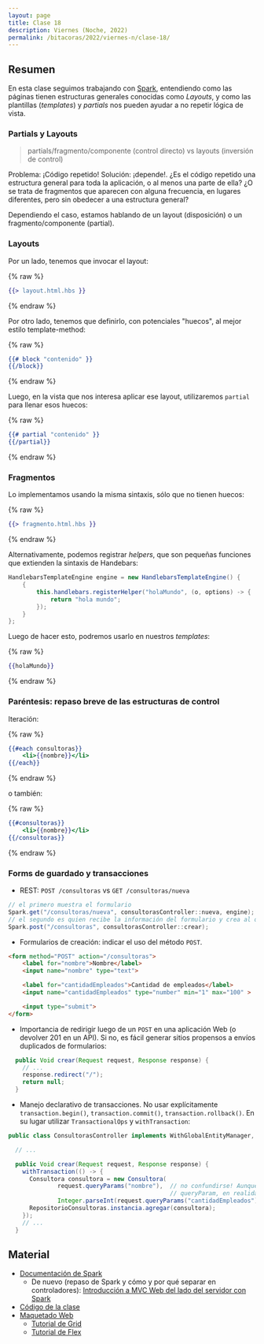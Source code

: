 ```yaml
---
layout: page
title: Clase 18
description: Viernes (Noche, 2022)
permalink: /bitacoras/2022/viernes-n/clase-18/
---
```



## Resumen

En esta clase seguimos trabajando con [Spark](http://sparkjava.com/), entendiendo como las páginas tienen estructuras generales conocidas como _Layouts_, y como las plantillas  (_templates_) y _partials_ nos pueden ayudar a no repetir lógica de vista.


### Partials y Layouts

> partials/fragmento/componente (control directo) vs layouts (inversión de control)

Problema: ¡Código repetido! Solución: ¡depende!. ¿Es el código repetido una estructura general para toda la aplicación, o al menos una parte de ella? ¿O se trata de fragmentos que aparecen con alguna frecuencia, en lugares diferentes, pero sin obedecer a una estructura general?

Dependiendo el caso, estamos hablando de un layout (disposición) o un fragmento/componente (partial).

### Layouts

Por un lado, tenemos que invocar el layout:

{% raw %}
```handlebars
{{> layout.html.hbs }}
```
{% endraw %}

Por otro lado, tenemos que definirlo, con potenciales "huecos", al mejor estilo template-method:

{% raw %}
```handlebars
{{# block "contenido" }}
{{/block}}
```
{% endraw %}

Luego, en la vista que nos interesa aplicar ese layout, utilizaremos `partial` para llenar esos huecos:

{% raw %}
```handlebars
{{# partial "contenido" }}
{{/partial}}
```
{% endraw %}

### Fragmentos

Lo implementamos usando la misma sintaxis, sólo que no tienen huecos:

{% raw %}
```handlebars
{{> fragmento.html.hbs }}
```
{% endraw %}

Alternativamente, podemos registrar _helpers_, que son pequeñas funciones que extienden la sintaxis de Handebars:

```java
HandlebarsTemplateEngine engine = new HandlebarsTemplateEngine() {
    {
        this.handlebars.registerHelper("holaMundo", (o, options) -> {
            return "hola mundo";
        });
    }
};
```

Luego de hacer esto, podremos usarlo en nuestros _templates_:

{% raw %}
```handlebars
{{holaMundo}}
```
{% endraw %}

### Paréntesis: repaso breve de las estructuras de control

Iteración:


{% raw %}
```handlebars
{{#each consultoras}}
    <li>{{nombre}}</li>
{{/each}}
```
{% endraw %}

o también:

{% raw %}
```handlebars
{{#consultoras}}
    <li>{{nombre}}</li>
{{/consultoras}}
```
{% endraw %}

### Forms de guardado y transacciones

* REST: `POST /consultoras` vs `GET /consultoras/nueva`

```java
// el primero muestra el formulario
Spark.get("/consultoras/nueva", consultorasController::nueva, engine);
// el segundo es quien recibe la información del formulario y crea al objeto
Spark.post("/consultoras", consultorasController::crear);
```

* Formularios de creación: indicar el uso del método `POST`.


```html
<form method="POST" action="/consultoras">
    <label for="nombre">Nombre</label>
    <input name="nombre" type="text">

    <label for="cantidadEmpleados">Cantidad de empleados</label>
    <input name="cantidadEmpleados" type="number" min="1" max="100" >

    <input type="submit">
</form>
```


* Importancia de redirigir luego de un `POST` en una aplicación Web (o devolver 201 en un API). Si no, es fácil generar sitios propensos a envíos duplicados de formularios:


```java
  public Void crear(Request request, Response response) {
    // ...
    response.redirect("/");
    return null;
  }
```

* Manejo declarativo de transacciones. No usar explícitamente `transaction.begin()`, `transaction.commit()`, `transaction.rollback()`. En su lugar utilizar `TransactionalOps` y `withTransaction`:

```java
public class ConsultorasController implements WithGlobalEntityManager, TransactionalOps {

  // ...

  public Void crear(Request request, Response response) {
    withTransaction(() -> {
      Consultora consultora = new Consultora(
              request.queryParams("nombre"),  // no confundirse! Aunque el método se llama
                                              // queryParam, en realidad son body params
              Integer.parseInt(request.queryParams("cantidadEmpleados")));
      RepositorioConsultoras.instancia.agregar(consultora);
    });
    // ...
  }
```

## Material

- [Documentación de Spark](http://sparkjava.com/documentation)
    - De nuevo (repaso de Spark y cómo y por qué separar en controladores): [Introducción a MVC Web del lado del servidor con Spark](https://docs.google.com/document/d/1EFxqHstgtZ5jI5_plso6nfhvSXXcaT4iyE1qaZuPtXg/edit?usp=sharing)
- [Código de la clase](https://github.com/dds-utn/jpa-proof-of-concept-template/tree/codigo-en-clase-2022-10-14)
- [Maquetado Web](https://docs.google.com/document/d/1UoEb9bzut-nMmB6wxDUVND3V8EymNFgOsw7Hka6EEkc/edit#heading=h.6ew85j4snou0)
  - [Tutorial de Grid](https://cssgridgarden.com/#es)
  - [Tutorial de Flex](https://flexboxfroggy.com/#es)
